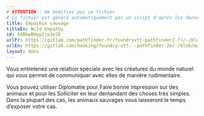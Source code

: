 ```yaml
---
# ATTENTION : Ne modifiez pas ce fichier
# Ce fichier est généré automatiquement par un script d'après les données du module Foundry VTT officiel et de sa traduction
title: Empathie sauvage
titleEn: Wild Empathy
id: 54BhwBHyp2jp3e26
urlFr: https://gitlab.com/pathfinder-fr/foundryvtt-pathfinder2-fr/-/blob/master/data/feats/54BhwBHyp2jp3e26.htm
urlEn: https://gitlab.com/hooking/foundry-vtt---pathfinder-2e/-/blob/master/packs/data/feats.db/wild-empathy.json
layout: dons
---
```

Vous entretenez une relation spéciale avec les créatures du monde naturel qui vous permet de communiquer avec elles de manière rudimentaire.

Vous pouvez utiliser Diplomatie pour Faire bonne impression sur des animaux et pour les Solliciter en leur demandant des choses très simples. Dans la plupart des cas, les animaux sauvages vous laisseront le temps d’exposer votre cas.

